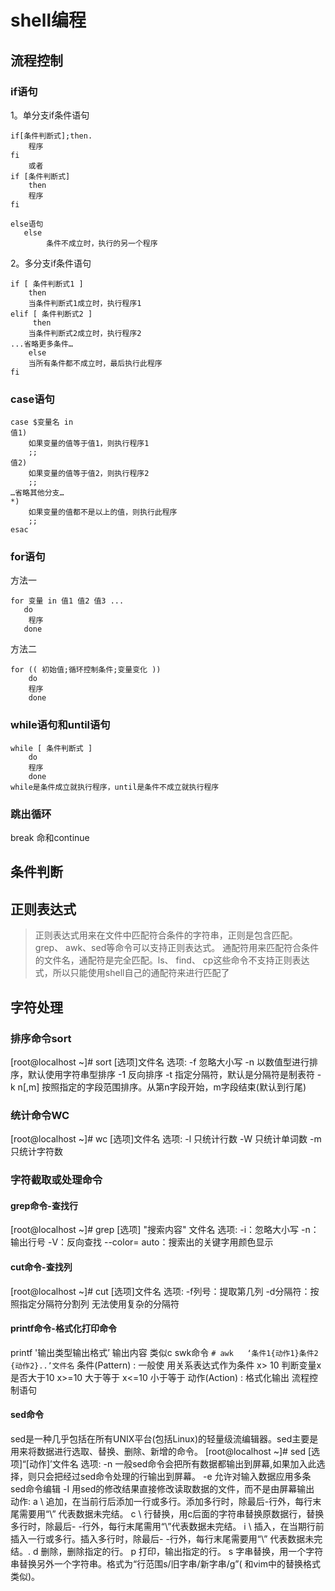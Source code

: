 # shell编程

## 流程控制

### if语句

1。单分支if条件语句

```shell
if[条件判断式];then.
    程序
fi
    或者
if [条件判断式]
    then 
    程序
fi

else语句
   else
        条件不成立时，执行的另一个程序
```

2。多分支if条件语句

```shell
if [ 条件判断式1 ]
    then
    当条件判断式1成立时，执行程序1
elif [ 条件判断式2 ]
     then 
    当条件判断式2成立时，执行程序2
...省略更多条件…
    else
    当所有条件都不成立时，最后执行此程序
fi
```

### case语句

```shell
case $变量名 in
值1)
    如果变量的值等于值1，则执行程序1
    ;;
值2)
    如果变量的值等于值2，则执行程序2
    ;;
…省略其他分支…
*)
    如果变量的值都不是以上的值，则执行此程序
    ;;
esac
```

### for语句

方法一

```shell
for 变量 in 值1 值2 值3 ...
   do
    程序
   done
```

方法二

```shell
for (( 初始值;循环控制条件;变量变化 ))
    do
    程序
    done
```

### while语句和until语句

```shell
while [ 条件判断式 ]
    do
    程序
    done
while是条件成立就执行程序，until是条件不成立就执行程序
```

### 跳出循环

break 命和continue



## 条件判断



## 正则表达式

> 正则表达式用来在文件中匹配符合条件的字符串，正则是包含匹配。grep、 awk、sed等命令可以支持正则表达式。
> 通配符用来匹配符合条件的文件名，通配符是完全匹配。ls、 find、 cp这些命令不支持正则表达式，所以只能使用shell自己的通配符来进行匹配了

## 字符处理

### 排序命令sort

[root@localhost ~]# sort [选项]文件名
选项:
    -f    忽略大小写
    -n   以数值型进行排序，默认使用字符串型排序
    -1   反向排序
    -t   指定分隔符，默认是分隔符是制表符
    -k n[,m]   按照指定的字段范围排序。从第n字段开始，m字段结束(默认到行尾)

### 统计命令WC

[root@localhost ~]# wc [选项]文件名
选项:
    -l     只统计行数
    -W   只统计单词数
    -m  只统计字符数

### 字符截取或处理命令

#### grep命令-查找行

[root@localhost ~]# grep [选项] "搜索内容"  文件名
选项:
    -i：忽略大小写
    -n：输出行号
    -V：反向查找
    --color= auto：搜索出的关键字用颜色显示

#### cut命令-查找列

[root@localhost ~]# cut [选项]文件名
选项:
    -f列号：提取第几列
    -d分隔符：按照指定分隔符分割列
无法使用复杂的分隔符

#### printf命令-格式化打印命令

printf   '输出类型输出格式’    输出内容
    类似c
swk命令
`# awk   ‘条件1{动作1}条件2 {动作2}..’文件名`
条件(Pattern) :
    一般使 用关系表达式作为条件
    x> 10	判断变量x是否大于10
    x>=10	大于等于
    x<=10	小于等于
动作(Action) :
    格式化输出
    流程控制语句

#### sed命令

sed是一种几乎包括在所有UNIX平台(包括Linux)的轻量级流编辑器。sed主要是用来将数据进行选取、替换、删除、新增的命令。
[root@localhost ~]# sed [选项]“[动作]’文件名
选项:
    -n    一般sed命令会把所有数据都输出到屏幕,如果加入此选择，则只会把经过sed命令处理的行输出到屏幕。
    -e      允许对输入数据应用多条sed命令编辑
    -I       用sed的修改结果直接修改读取数据的文件，而不是由屏幕输出
动作:
    a \       追加，在当前行后添加一行或多行。添加多行时，除最后-行外，每行末尾需要用“\” 代表数据未完结。
    c \       行替换，用c后面的字符串替换原数据行，替换多行时，除最后- -行外，每行末尾需用“\”代表数据未完结。
    i \       插入，在当期行前插入一行或多行。插入多行时，除最后- -行外，每行末尾需要用“\” 代表数据未完结。.
    d       删除，删除指定的行。
    p       打印，输出指定的行。
    s       字串替换，用一个字符串替换另外一个字符串。格式为“行范围s/旧字串/新字串/g”( 和vim中的替换格式类似)。


